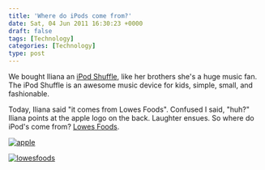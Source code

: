 ```yaml
---
title: 'Where do iPods come from?'
date: Sat, 04 Jun 2011 16:30:23 +0000
draft: false
tags: [Technology]
categories: [Technology]
type: post
---
```


We bought Iliana an [iPod Shuffle](http://www.apple.com/ipodshuffle/), like her brothers she's a huge music fan. The iPod Shuffle is an awesome music device for kids, simple, small, and fashionable.

Today, Iliana said "it comes from Lowes Foods". Confused I said, "huh?" Iliana points at the apple logo on the back. Laughter ensues. So where do iPod's come from? [Lowes Foods](http://www.lowesfoods.com/).

[![](http://zeusville.files.wordpress.com/2011/06/apple.png "apple")](http://zeusville.files.wordpress.com/2011/06/apple.png)

[![](http://zeusville.files.wordpress.com/2011/06/lowesfoods1.png "lowesfoods")](http://zeusville.files.wordpress.com/2011/06/lowesfoods1.png)